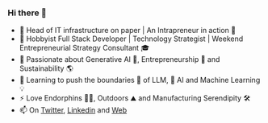 ### Hi there 👋

- 💼 Head of IT infrastructure on paper | An Intrapreneur in action 👋 
- 🌙 Hobbyist Full Stack Developer | Technology Strategist | Weekend Entrepreneurial Strategy Consultant 🎓
- 👀 Passionate about Generative AI 🤖, Entrepreneurship 🚀 and Sustainability 🌎
- 🌱 Learning to push the boundaries 🧠 of LLM, 🤖 AI and Machine Learning 💡
- ⚡ Love Endorphins 🏃‍♂️, Outdoors ⛰ and Manufacturing Serendipity 🛠
- 📫 On [Twitter](https://twitter.com/satishsurath), [Linkedin](https://www.linkedin.com/in/satishsurath/) and [Web](https://sati.sh/)

<!-- Information Technology Manager with 14 years experience in IT Enablement and Digital Transformation Projects at Siemens. 
Intrapreneur at heart.
Work Life Travel Integration Advocate 
Passionate about Blockchain, Decarbonization, Leadership and XR technology

On a personal note, I love endorphins, outdoors, technology and manufacturing serendipity!

**nomadic-me/nomadic-me** is a ✨ _special_ ✨ repository because its `README.md` (this file) appears on your GitHub profile.

Here are some ideas to get you started:

- 💬 [Work Life Travel Integration](https://nomadic-me.com/blog/2020/12/22/work-life-travel-integration/) Advocate 🌎🧑‍💻
- 🔭 I’m currently working on ...
- 🌱 I’m currently learning ...
- 👯 I’m looking to collaborate on ...
- 🤔 I’m looking for help with ...
- 💬 Ask me about ...
- 📫 How to reach me: ...
- 😄 Pronouns: ...
- ⚡ Fun fact: ...
-->
